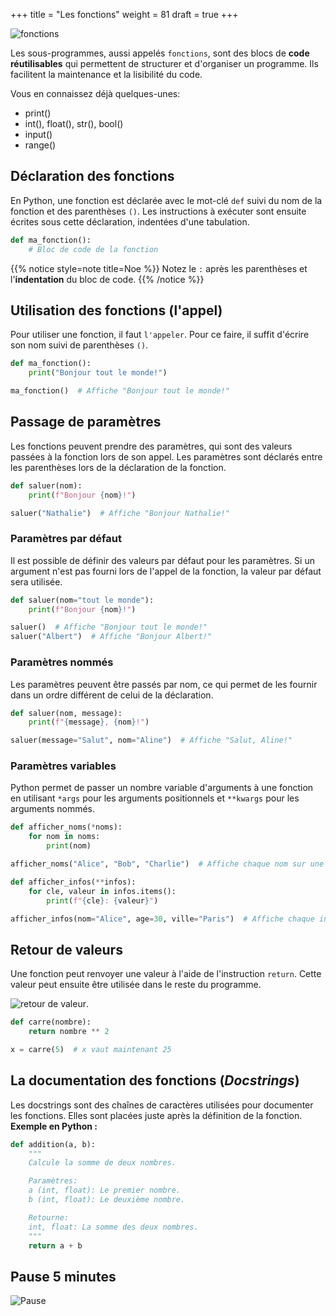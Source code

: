 +++
title = "Les fonctions"
weight = 81
draft = true
+++

![fonctions](../fonction.jpeg?width=25vw)

Les sous-programmes, aussi appelés `fonctions`, sont des blocs de **code réutilisables** qui permettent de structurer et d'organiser un programme. Ils facilitent la maintenance et la lisibilité du code. 

Vous en connaissez déjà quelques-unes:
- print()
- int(), float(), str(), bool()
- input()
- range()

## Déclaration des fonctions

En Python, une fonction est déclarée avec le mot-clé `def` suivi du nom de la fonction et des parenthèses `()`. Les instructions à exécuter sont ensuite écrites sous cette déclaration, indentées d'une tabulation.

```python
def ma_fonction():
    # Bloc de code de la fonction
```

{{% notice style=note title=Noe %}}
Notez le `:` après les parenthèses et l'**indentation** du bloc de code.
{{% /notice %}}

## Utilisation des fonctions (l'appel)

Pour utiliser une fonction, il faut `l'appeler`. Pour ce faire, il suffit d'écrire son nom suivi de parenthèses `()`.

```python
def ma_fonction():
    print("Bonjour tout le monde!")

ma_fonction()  # Affiche "Bonjour tout le monde!"
```

## Passage de paramètres

Les fonctions peuvent prendre des paramètres, qui sont des valeurs passées à la fonction lors de son appel. Les paramètres sont déclarés entre les parenthèses lors de la déclaration de la fonction.

```python
def saluer(nom):
    print(f"Bonjour {nom}!")

saluer("Nathalie")  # Affiche "Bonjour Nathalie!"
```

### Paramètres par défaut

Il est possible de définir des valeurs par défaut pour les paramètres. Si un argument n'est pas fourni lors de l'appel de la fonction, la valeur par défaut sera utilisée.

```python
def saluer(nom="tout le monde"):
    print(f"Bonjour {nom}!")

saluer()  # Affiche "Bonjour tout le monde!"
saluer("Albert")  # Affiche "Bonjour Albert!"
```

### Paramètres nommés

Les paramètres peuvent être passés par nom, ce qui permet de les fournir dans un ordre différent de celui de la déclaration.

```python
def saluer(nom, message):
    print(f"{message}, {nom}!")

saluer(message="Salut", nom="Aline")  # Affiche "Salut, Aline!"
```

### Paramètres variables

Python permet de passer un nombre variable d'arguments à une fonction en utilisant `*args` pour les arguments positionnels et `**kwargs` pour les arguments nommés.

```python
def afficher_noms(*noms):
    for nom in noms:
        print(nom)

afficher_noms("Alice", "Bob", "Charlie")  # Affiche chaque nom sur une nouvelle ligne

def afficher_infos(**infos):
    for cle, valeur in infos.items():
        print(f"{cle}: {valeur}")

afficher_infos(nom="Alice", age=30, ville="Paris")  # Affiche chaque information sur une nouvelle ligne
```

## Retour de valeurs

Une fonction peut renvoyer une valeur à l'aide de l'instruction `return`. Cette valeur peut ensuite être utilisée dans le reste du programme.

![retour de valeur](../fonctions.jpg?width=25vw).

```python
def carre(nombre):
    return nombre ** 2

x = carre(5)  # x vaut maintenant 25
```

## La documentation des fonctions (_Docstrings_)

Les docstrings sont des chaînes de caractères utilisées pour documenter les fonctions. Elles sont placées juste après la définition de la fonction.
**Exemple en Python :**
```python
def addition(a, b):
    """
    Calcule la somme de deux nombres.

    Paramètres:
    a (int, float): Le premier nombre.
    b (int, float): Le deuxième nombre.

    Retourne:
    int, float: La somme des deux nombres.
    """
    return a + b
```

## Pause 5 minutes

![Pause](../pause.jpg?width=25vw)